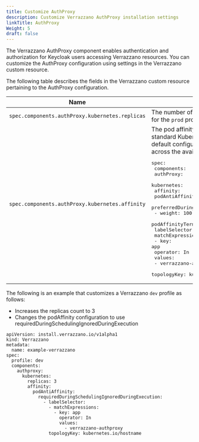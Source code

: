 ```yaml
---
title: Customize AuthProxy
description: Customize Verrazzano AuthProxy installation settings
linkTitle: AuthProxy
Weight: 5
draft: false
---
```


The Verrazzano AuthProxy component enables authentication and authorization for Keycloak users accessing Verrazzano resources.  You can customize the AuthProxy configuration using settings in the Verrazzano custom resource.

The following table describes the fields in the Verrazzano custom resource pertaining to the AuthProxy configuration.

| Name | Description |
| --- | --- |
| `spec.components.authProxy.kubernetes.replicas`  | The number of pods to replicate.  The default is 2 for the `prod` profile and 1 for all other profiles. |
| `spec.components.authProxy.kubernetes.affinity`  | The pod affinity definition expressed as a standard Kubernetes [Affinity](https://kubernetes.io/docs/concepts/scheduling-eviction/assign-pod-node/#affinity-and-anti-affinity) definition.  The default configuration spreads the AuthProxy pods across the available nodes. <pre>spec:<br>  components:<br>    authProxy:<br>      kubernetes:<br>        affinity:<br>          podAntiAffinity:<br>            preferredDuringSchedulingIgnoredDuringExecution:<br>              - weight: 100<br>                podAffinityTerm:<br>                  labelSelector:<br>                    matchExpressions:<br>                      - key: app<br>                        operator: In<br>                        values:<br>                          - verrazzano-authproxy<br>                  topologyKey: kubernetes.io/hostname</pre> |

The following is an example that customizes a Verrazzano `dev` profile as follows:
* Increases the replicas count to 3
* Changes the podAffinity configuration to use requiredDuringSchedulingIgnoredDuringExecution
```
apiVersion: install.verrazzano.io/v1alpha1
kind: Verrazzano
metadata:
  name: example-verrazzano
spec:
  profile: dev
  components:
    authproxy:
      kubernetes:
        replicas: 3
        affinity:
          podAntiAffinity:
            requiredDuringSchedulingIgnoredDuringExecution:
              - labelSelector:
                - matchExpressions:
                  - key: app
                    operator: In
                    values:
                      - verrazzano-authproxy
                topologyKey: kubernetes.io/hostname
```